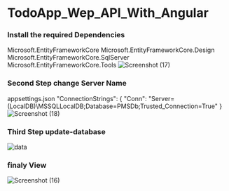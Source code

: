 # TodoApp_Wep_API_With_Angular
### Install the required Dependencies
Microsoft.EntityFrameworkCore Microsoft.EntityFrameworkCore.Design Microsoft.EntityFrameworkCore.SqlServer Microsoft.EntityFrameworkCore.Tools
![Screenshot (17)](https://github.com/nizambhl2001/TodoApp_Wep_API_With_Angular/assets/112401451/a231df09-efbb-4151-aacb-29788288fbf5)
### Second Step change Server Name
appsettings.json "ConnectionStrings": { "Conn": "Server=(LocalDB)\MSSQLLocalDB;Database=PMSDb;Trusted_Connection=True" }
![Screenshot (18)](https://github.com/nizambhl2001/TodoApp_Wep_API_With_Angular/assets/112401451/18412baf-a61e-445e-ad92-e360afd074ee)
### Third Step update-database
![data](https://github.com/nizambhl2001/TodoApp_Wep_API_With_Angular/assets/112401451/f1c19641-0c29-453e-9704-ce0ff36ccb0e)


### finaly View
![Screenshot (16)](https://github.com/nizambhl2001/TodoApp_Wep_API_With_Angular/assets/112401451/7d1786f3-fd6a-44d9-b422-44f609ba7818)




